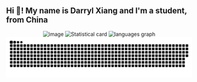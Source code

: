 <h2 align="left">Hi 👋! My name is Darryl Xiang and I'm a student, from China</h2>
 
<div align="center">
  <img src="https://github.com/user-attachments/assets/d8f9eb5c-7418-4b8e-bcdd-6fbf293d2178" height=410 width=720 alt="image">
<!--   <img src="https://github-readme-stats.vercel.app/api?username=DarrylXzq&show_icons=true&bg_color=45,87CEEB,B0C4DE,C8D2C2,E0DCC8,F5F5DC" height="170" alt="Statistical card" />
  <img src="https://github-readme-stats.vercel.app/api/top-langs?username=DarrylXzq&layout=compact&bg_color=45,87CEEB,B0C4DE,C8D2C2,E0DCC8,F5F5DC" height="170" alt="languages graph" /> -->
<!--   <img src="https://github-readme-stats.vercel.app/api?username=DarrylXzq&show_icons=true&bg_color=45,87CEEB,B0E0E6,E6F0FA,F0F8FF,FFFFFF" height="170" alt="Statistical card" />
  <img src="https://github-readme-stats.vercel.app/api/top-langs?username=DarrylXzq&layout=compact&bg_color=45,87CEEB,B0E0E6,E6F0FA,F0F8FF,FFFFFF" height="170" alt="languages graph" /> -->
<!--   <img src="https://github-readme-stats.vercel.app/api?username=DarrylXzq&show_icons=true&bg_color=45,FFD700,FFC700,FFB800,FFA500,FF8C00" height="170" alt="Statistical card" />
  <img src="https://github-readme-stats.vercel.app/api/top-langs?username=DarrylXzq&layout=compact&bg_color=45,FFD700,FFC700,FFB800,FFA500,FF8C00" height="170" alt="languages graph" /> -->
<!--   <img src="https://github-readme-stats.vercel.app/api?username=DarrylXzq&show_icons=true&bg_color=45,ADD8E6,C8D2C2,E0DCC8,F5F5DC" height="170" alt="Statistical card" />
  <img src="https://github-readme-stats.vercel.app/api/top-langs?username=DarrylXzq&layout=compact&bg_color=45,ADD8E6,C8D2C2,E0DCC8,F5F5DC" height="170" alt="languages graph" />
  <img src="https://github-readme-stats.vercel.app/api?username=DarrylXzq&show_icons=true&bg_color=45,BA55D3,87CEEB,77DD77,FFFF99,FFB347,FF6961" height="170" alt="Statistical card"  />
  <img src="https://github-readme-stats.vercel.app/api/top-langs?username=DarrylXzq&layout=compact&bg_color=45,FF6961,FFB347,FFFF99,77DD77,87CEEB,BA55D3" height="170" alt="languages graph"  /> -->
 <img src="https://github-readme-stats.vercel.app/api?username=DarrylXzq&show_icons=true&bg_color=45,FFF5CC,FFE5A3,FFD280,FFC061,FFAB40" height="170" alt="Statistical card" />
<img src="https://github-readme-stats.vercel.app/api/top-langs?username=DarrylXzq&layout=compact&bg_color=45,FFF5CC,FFE5A3,FFD280,FFC061,FFAB40" height="170" alt="languages graph" />

  <img src="https://github.com/DarrylXzq/DarrylXzq/blob/output/snake.svg" alt="Snake animation" />
</div>
